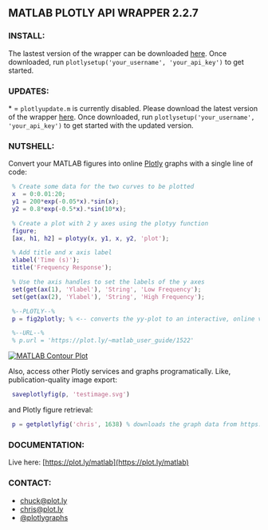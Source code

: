 ## MATLAB PLOTLY API WRAPPER 2.2.7

### INSTALL:

The lastest version of the wrapper can be downloaded [here](https://github.com/plotly/MATLAB-Online/archive/master.zip).
Once downloaded, run `plotlysetup('your_username', 'your_api_key')` to get started. 

### UPDATES: 

\* = `plotlyupdate.m` is currently disabled. Please download the latest version 
of the wrapper [here](https://github.com/plotly/MATLAB-Online/archive/master.zip).
Once downloaded, run `plotlysetup('your_username', 'your_api_key')` to get started
with the updated version. 

### NUTSHELL:

Convert your MATLAB figures into online [Plotly](https://plot.ly) graphs with a single line of code:

```MATLAB
 % Create some data for the two curves to be plotted
 x  = 0:0.01:20;
 y1 = 200*exp(-0.05*x).*sin(x);
 y2 = 0.8*exp(-0.5*x).*sin(10*x);

 % Create a plot with 2 y axes using the plotyy function
 figure;
 [ax, h1, h2] = plotyy(x, y1, x, y2, 'plot');

 % Add title and x axis label
 xlabel('Time (s)');
 title('Frequency Response');

 % Use the axis handles to set the labels of the y axes
 set(get(ax(1), 'Ylabel'), 'String', 'Low Frequency');
 set(get(ax(2), 'Ylabel'), 'String', 'High Frequency');

 %--PLOTLY--%
 p = fig2plotly; % <-- converts the yy-plot to an interactive, online version.

 %--URL--%
 % p.url = 'https://plot.ly/~matlab_user_guide/1522'

```

[![MATLAB Contour Plot](https://plot.ly/~matlab_user_guide/1522.png)](https://plot.ly/~matlab_user_guide/1522)

Also, access other Plotly services and graphs programatically. Like, publication-quality image export:

```MATLAB
 saveplotlyfig(p, 'testimage.svg')
```

and Plotly figure retrieval:

```MATLAB
 p = getplotlyfig('chris', 1638) % downloads the graph data from https://plot.ly/~chris/1638
```

### DOCUMENTATION:
Live here: [https://plot.ly/matlab](https://plot.ly/matlab)

### CONTACT:
- <chuck@plot.ly>
- <chris@plot.ly>
- [@plotlygraphs](https://twitter.com/plotlygraphs)
